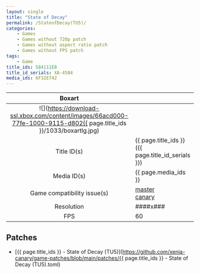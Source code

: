```yaml
---
layout: single
title: "State of Decay"
permalink: /StateofDecay(TU5)/
categories:
    - Games
    - Games without 720p patch
    - Games without aspect ratio patch
    - Games without FPS patch
tags:
    - Game
title_ids: 584111E8
title_id_serials: XA-4584
media_ids: 6F32E742
---
```


| Boxart                      |                                                                                        |
| :----:                      | :-                                                                                     |
| ![](https://download-ssl.xbox.com/content/images/66acd000-77fe-1000-9115-d802{{ page.title_ids }}/1033/boxartlg.jpg) |
| Title ID(s)                 | {{ page.title_ids }} ({{ page.title_id_serials }})                                     |
| Media ID(s)                 | {{ page.media_ids }}                                                                   |
| Game compatibility issue(s) | [master](https://github.com/xenia-project/game-compatibility/issues/)<br>[canary](https://github.com/xenia-canary/game-compatibility/issues/) |
| Resolution                  | ####x###                                                                               |
| FPS                         | 60                                                                                     |

## Patches
* [{{ page.title_ids }} - State of Decay (TU5)](https://github.com/xenia-canary/game-patches/blob/main/patches/{{ page.title_ids }} - State of Decay (TU5).toml)

<!--This page was generated by a script. You can remove this comment once the page is verified to be free of mistakes.-->

